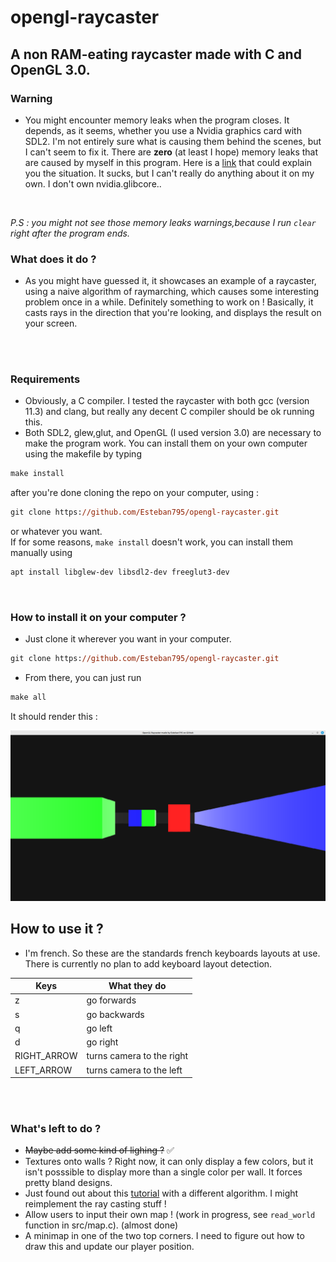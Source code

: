 # opengl-raycaster
## A non RAM-eating raycaster made with C and OpenGL 3.0.


### __Warning__

- You might encounter memory leaks when the program closes. It depends, as it seems, whether you use a Nvidia graphics card with SDL2. I'm not entirely sure what is causing them behind the scenes, but I can't seem to fix it. There are **zero** (at least I hope) memory leaks that are caused by myself in this program. Here is a [link](https://forums.developer.nvidia.com/t/asan-reports-memory-leak-in-libnvidia-glcore-so-515-57/222697/2) that could explain you the situation. It sucks, but I can't really do anything about it on my own. I don't own nvidia.glibcore..
<br />

*P.S : you might not see those memory leaks warnings,because I run `clear` right after the program ends.*


### __What does it do ?__
- As you might have guessed it, it showcases an example of a raycaster, using a naive algorithm of raymarching, which causes some interesting problem once in a while. Definitely something to work on ! Basically, it casts rays in the direction that you're looking, and displays the result on your screen.
<br />
<br />

### __Requirements__
- Obviously, a C compiler. I tested the raycaster with both gcc (version 11.3) and clang, but really any decent C compiler should be ok running this.
- Both SDL2, glew,glut, and OpenGL (I used version 3.0) are necessary to make the program work. You can install them on your own computer using the makefile by typing 
```ps
make install
```
after you're done cloning the repo on your computer, using : 
```ps
git clone https://github.com/Esteban795/opengl-raycaster.git
```
or whatever you want.
<br/>
If for some reasons, ```make install``` doesn't work, you can install them manually using 
```ps 
apt install libglew-dev libsdl2-dev freeglut3-dev
```

<br/>

### __How to install it on your computer ?__

- Just clone it wherever you want in your computer.

```ps
git clone https://github.com/Esteban795/opengl-raycaster.git
```
- From there, you can just run 
```ps
make all
```
It should render this : 
<br/>

![first_example](images/first_example.png)


## How to use it ?

- I'm french. So these are the standards french keyboards layouts at use. There is currently no plan to add keyboard layout detection.

| Keys        | What they do                  |
|-------------|-------------------------------|
| z  | go forwards        |     |
| s| go backwards          |
| q | go left| 
| d  | go right  |
| RIGHT_ARROW | turns camera to the right |
| LEFT_ARROW         | turns camera to the left              |


<br />
<br />

### __What's left to do__ ?
 
- ~~Maybe add some kind of lighing ?~~ ✅ 
- Textures onto walls ? Right now, it can only display a few colors, but it isn't posssible to display more than a single color per wall. It forces pretty bland designs.
- Just found out about this [tutorial](https://lodev.org/cgtutor/raycasting.html) with a different algorithm. I might reimplement the ray casting stuff !
- Allow users to input their own map ! (work in progress, see ```read_world``` function in src/map.c). (almost done)
- A minimap in one of the two top corners. I need to figure out how to draw this and update our player position.